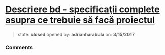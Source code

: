 # [Descriere bd - specificaţii complete asupra ce trebuie să facă proiectul](https://github.com/adrianharabula/condr/issues/6)

> state: **closed** opened by: **adrianharabula** on: **3/15/2017**



### Comments

